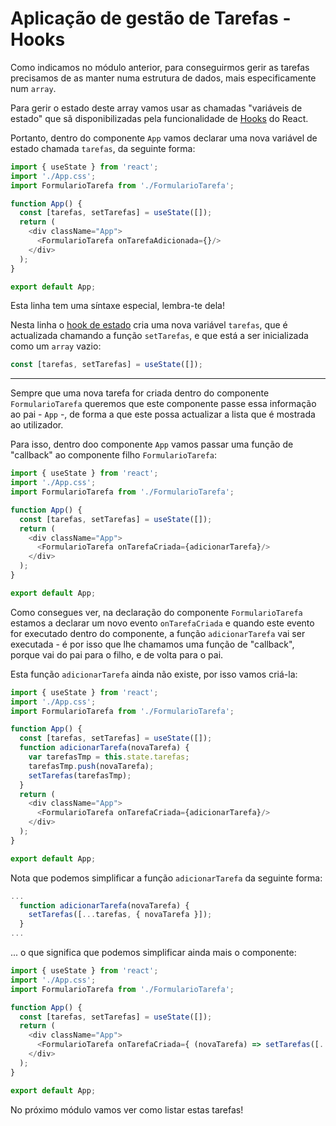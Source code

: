 # Aplicação de gestão de Tarefas - Hooks

Como indicamos no módulo anterior, para conseguirmos gerir as tarefas precisamos de as manter numa estrutura de dados, mais especificamente num `array`.

Para gerir o estado deste array vamos usar as chamadas "variáveis de estado" que sã disponibilizadas pela funcionalidade de [Hooks](https://reactjs.org/docs/hooks-intro.html) do React.

Portanto, dentro do componente `App` vamos declarar uma nova variável de estado chamada `tarefas`, da seguinte forma:

```javascript
import { useState } from 'react';
import './App.css';
import FormularioTarefa from './FormularioTarefa';

function App() {
  const [tarefas, setTarefas] = useState([]);
  return (
    <div className="App">
      <FormularioTarefa onTarefaAdicionada={}/>
    </div>
  );
}

export default App;
```

Esta linha tem uma síntaxe especial, lembra-te dela!

Nesta linha o [hook de estado](https://reactjs.org/docs/hooks-state.html) cria uma nova variável `tarefas`, que é actualizada chamando a função `setTarefas`, e que está a ser inicializada como um `array` vazio:

```javascript
const [tarefas, setTarefas] = useState([]);
```

--------

Sempre que uma nova tarefa for criada dentro do componente `FormularioTarefa` queremos que este componente passe essa informação ao pai - `App` -, de forma a que este possa actualizar a lista que é mostrada ao utilizador. 

Para isso, dentro doo componente `App` vamos passar uma função de "callback" ao componente filho `FormularioTarefa`:

```javascript
import { useState } from 'react';
import './App.css';
import FormularioTarefa from './FormularioTarefa';

function App() {
  const [tarefas, setTarefas] = useState([]);
  return (
    <div className="App">
      <FormularioTarefa onTarefaCriada={adicionarTarefa}/>
    </div>
  );
}

export default App;
```

Como consegues ver, na declaração do componente `FormularioTarefa` estamos a declarar um novo evento `onTarefaCriada` e quando este evento for executado dentro do componente, a função `adicionarTarefa` vai ser executada - é por isso que lhe chamamos uma função de "callback", porque vai do pai para o filho, e de volta para o pai.

Esta função `adicionarTarefa`  ainda não existe, por isso vamos criá-la:

```javascript
import { useState } from 'react';
import './App.css';
import FormularioTarefa from './FormularioTarefa';

function App() {
  const [tarefas, setTarefas] = useState([]);
  function adicionarTarefa(novaTarefa) {
    var tarefasTmp = this.state.tarefas;
    tarefasTmp.push(novaTarefa);
    setTarefas(tarefasTmp);
  }
  return (
    <div className="App">
      <FormularioTarefa onTarefaCriada={adicionarTarefa}/>
    </div>
  );
}

export default App;
```

Nota que podemos simplificar a função `adicionarTarefa` da seguinte forma:

```javascript
...
  function adicionarTarefa(novaTarefa) {
    setTarefas([...tarefas, { novaTarefa }]);
  }
...
```

... o que significa que podemos simplificar ainda mais o componente:


```javascript
import { useState } from 'react';
import './App.css';
import FormularioTarefa from './FormularioTarefa';

function App() {
  const [tarefas, setTarefas] = useState([]);
  return (
    <div className="App">
      <FormularioTarefa onTarefaCriada={ (novaTarefa) => setTarefas([...tarefas, { novaTarefa }]) }/>
    </div>
  );
}

export default App;
```

No próximo módulo vamos ver como listar estas tarefas!
